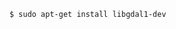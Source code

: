<!-- layout:code post: 1985-09-26-postgis-installation_prerequisites -->

```
$ sudo apt-get install libgdal1-dev
```
